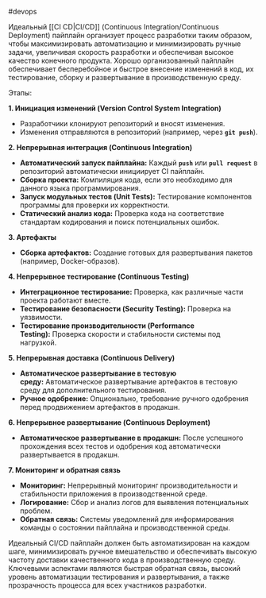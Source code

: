 #devops 

Идеальный [[CI CD|CI/CD]] (Continuous Integration/Continuous Deployment) пайплайн организует процесс разработки таким образом, чтобы максимизировать автоматизацию и минимизировать ручные задачи, увеличивая скорость разработки и обеспечивая высокое качество конечного продукта. Хорошо организованный пайплайн обеспечивает бесперебойное и быстрое внесение изменений в код, их тестирование, сборку и развертывание в производственную среду.

Этапы:

**1. Инициация изменений (Version Control System Integration)**

- Разработчики клонируют репозиторий и вносят изменения.
- Изменения отправляются в репозиторий (например, через **`git push`**).

**2. Непрерывная интеграция (Continuous Integration)**

- **Автоматический запуск пайплайна:** Каждый **`push`** или **`pull request`** в репозиторий автоматически инициирует CI пайплайн.
- **Сборка проекта:** Компиляция кода, если это необходимо для данного языка программирования.
- **Запуск модульных тестов (Unit Tests):** Тестирование компонентов программы для проверки их корректности.
- **Статический анализ кода:** Проверка кода на соответствие стандартам кодирования и поиск потенциальных ошибок.

**3. Артефакты**

- **Сборка артефактов:** Создание готовых для развертывания пакетов (например, Docker-образов).

**4. Непрерывное тестирование (Continuous Testing)**

- **Интеграционное тестирование:** Проверка, как различные части проекта работают вместе.
- **Тестирование безопасности (Security Testing):** Проверка на уязвимости.
- **Тестирование производительности (Performance Testing):** Проверка скорости и стабильности системы под нагрузкой.

**5. Непрерывная доставка (Continuous Delivery)**

- **Автоматическое развертывание в тестовую среду:** Автоматическое развертывание артефактов в тестовую среду для дополнительного тестирования.
- **Ручное одобрение:** Опционально, требование ручного одобрения перед продвижением артефактов в продакшн.

**6. Непрерывное развертывание (Continuous Deployment)**

- **Автоматическое развертывание в продакшн:** После успешного прохождения всех тестов и одобрения код автоматически развертывается в продакшн.

**7. Мониторинг и обратная связь**

- **Мониторинг:** Непрерывный мониторинг производительности и стабильности приложения в производственной среде.
- **Логирование:** Сбор и анализ логов для выявления потенциальных проблем.
- **Обратная связь:** Системы уведомлений для информирования команды о состоянии пайплайна и производственной среды.

Идеальный CI/CD пайплайн должен быть автоматизирован на каждом шаге, минимизировать ручное вмешательство и обеспечивать высокую частоту доставки качественного кода в производственную среду. Ключевыми аспектами являются быстрая обратная связь, высокий уровень автоматизации тестирования и развертывания, а также прозрачность процесса для всех участников разработки.